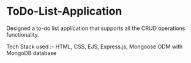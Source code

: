 # ToDo-List-Application
Designed a to-do list application that supports all the CRUD operations functionality.

Tech Stack used :- HTML, CSS, EJS, Express.js, Mongoose ODM with MongoDB database
